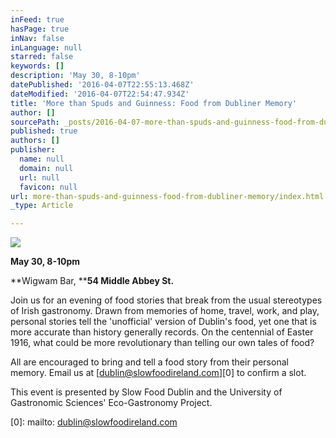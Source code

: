 ```yaml
---
inFeed: true
hasPage: true
inNav: false
inLanguage: null
starred: false
keywords: []
description: 'May 30, 8-10pm'
datePublished: '2016-04-07T22:55:13.468Z'
dateModified: '2016-04-07T22:54:47.934Z'
title: 'More than Spuds and Guinness: Food from Dubliner Memory'
author: []
sourcePath: _posts/2016-04-07-more-than-spuds-and-guinness-food-from-dubliner-memory.md
published: true
authors: []
publisher:
  name: null
  domain: null
  url: null
  favicon: null
url: more-than-spuds-and-guinness-food-from-dubliner-memory/index.html
_type: Article

---
```

![](https://the-grid-user-content.s3-us-west-2.amazonaws.com/5ddfd6b2-70c0-4117-9987-51d47c1ac326.jpg)

**May 30, 8-10pm**

**Wigwam Bar, ****54 Middle Abbey St.**

Join us for an evening of food stories that break from the usual stereotypes of Irish gastronomy. Drawn from memories of home, travel, work, and play, personal stories tell the 'unofficial' version of Dublin's food, yet one that is more accurate than history generally records. On the centennial of Easter 1916, what could be more revolutionary than telling our own tales of food?

All are encouraged to bring and tell a food story from their personal memory. Email us at [dublin@slowfoodireland.com][0] to confirm a slot.

This event is presented by Slow Food Dublin and the University of Gastronomic Sciences' Eco-Gastronomy Project.

[0]: mailto: dublin@slowfoodireland.com